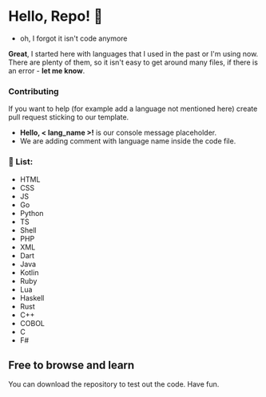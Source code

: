 # Hello, Repo! 👋

- oh, I forgot it isn't code anymore

**Great**, I started here with languages that I used in the past or I'm using now. There are plenty of them, so it isn't easy to get around many files, if there is an error - **let me know**.

### Contributing
If you want to help (for example add a language not mentioned here) create pull request sticking to our template.
- **Hello, < lang_name >!** is our console message placeholder.
- We are adding comment with language name inside the code file.

### 🎯 List:
- HTML
- CSS
- JS
- Go
- Python
- TS
- Shell
- PHP
- XML
- Dart
- Java
- Kotlin
- Ruby
- Lua
- Haskell
- Rust
- C++
- COBOL
- C
- F#

## Free to browse and learn
You can download the repository to test out the code. Have fun.